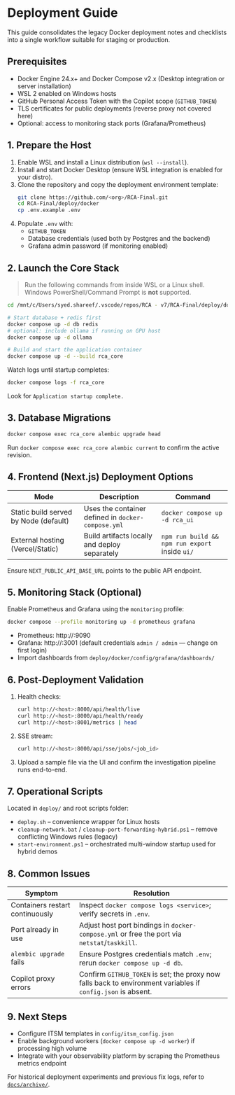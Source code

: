 # Deployment Guide

This guide consolidates the legacy Docker deployment notes and checklists into a single workflow suitable for staging or production.

## Prerequisites

- Docker Engine 24.x+ and Docker Compose v2.x (Desktop integration or server installation)
- WSL 2 enabled on Windows hosts
- GitHub Personal Access Token with the Copilot scope (`GITHUB_TOKEN`)
- TLS certificates for public deployments (reverse proxy not covered here)
- Optional: access to monitoring stack ports (Grafana/Prometheus)

## 1. Prepare the Host

1. Enable WSL and install a Linux distribution (`wsl --install`).
2. Install and start Docker Desktop (ensure WSL integration is enabled for your distro).
3. Clone the repository and copy the deployment environment template:
   ```bash
   git clone https://github.com/<org>/RCA-Final.git
   cd RCA-Final/deploy/docker
   cp .env.example .env
   ```
4. Populate `.env` with:
   - `GITHUB_TOKEN`
   - Database credentials (used both by Postgres and the backend)
   - Grafana admin password (if monitoring enabled)

## 2. Launch the Core Stack

> Run the following commands from inside WSL or a Linux shell. Windows PowerShell/Command Prompt is **not** supported.

```bash
cd /mnt/c/Users/syed.shareef/.vscode/repos/RCA - v7/RCA-Final/deploy/docker

# Start database + redis first
docker compose up -d db redis
# optional: include ollama if running on GPU host
docker compose up -d ollama

# Build and start the application container
docker compose up -d --build rca_core
```

Watch logs until startup completes:
```bash
docker compose logs -f rca_core
```
Look for `Application startup complete.`

## 3. Database Migrations

```bash
docker compose exec rca_core alembic upgrade head
```

Run `docker compose exec rca_core alembic current` to confirm the active revision.

## 4. Frontend (Next.js) Deployment Options

| Mode | Description | Command |
|------|-------------|---------|
| Static build served by Node (default) | Uses the container defined in `docker-compose.yml` | `docker compose up -d rca_ui` |
| External hosting (Vercel/Static) | Build artifacts locally and deploy separately | `npm run build && npm run export` inside `ui/` |

Ensure `NEXT_PUBLIC_API_BASE_URL` points to the public API endpoint.

## 5. Monitoring Stack (Optional)

Enable Prometheus and Grafana using the `monitoring` profile:
```bash
docker compose --profile monitoring up -d prometheus grafana
```

- Prometheus: http://<host>:9090
- Grafana: http://<host>:3001 (default credentials `admin / admin` — change on first login)
- Import dashboards from `deploy/docker/config/grafana/dashboards/`

## 6. Post-Deployment Validation

1. Health checks:
   ```bash
   curl http://<host>:8000/api/health/live
   curl http://<host>:8000/api/health/ready
   curl http://<host>:8001/metrics | head
   ```
2. SSE stream:
   ```bash
   curl http://<host>:8000/api/sse/jobs/<job_id>
   ```
3. Upload a sample file via the UI and confirm the investigation pipeline runs end-to-end.

## 7. Operational Scripts

Located in `deploy/` and root scripts folder:
- `deploy.sh` – convenience wrapper for Linux hosts
- `cleanup-network.bat` / `cleanup-port-forwarding-hybrid.ps1` – remove conflicting Windows rules (legacy)
- `start-environment.ps1` – orchestrated multi-window startup used for hybrid demos

## 8. Common Issues

| Symptom | Resolution |
|---------|------------|
| Containers restart continuously | Inspect `docker compose logs <service>`; verify secrets in `.env`. |
| Port already in use | Adjust host port bindings in `docker-compose.yml` or free the port via `netstat`/`taskkill`. |
| `alembic upgrade` fails | Ensure Postgres credentials match `.env`; rerun `docker compose up -d db`. |
| Copilot proxy errors | Confirm `GITHUB_TOKEN` is set; the proxy now falls back to environment variables if `config.json` is absent. |

## 9. Next Steps

- Configure ITSM templates in `config/itsm_config.json`
- Enable background workers (`docker compose up -d worker`) if processing high volume
- Integrate with your observability platform by scraping the Prometheus metrics endpoint

For historical deployment experiments and previous fix logs, refer to [`docs/archive/`](../archive/README.md).
